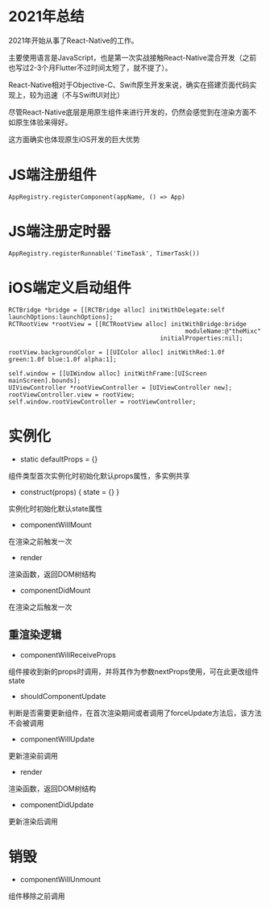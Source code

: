 # 2021年总结

2021年开始从事了React-Native的工作。

主要使用语言是JavaScript，也是第一次实战接触React-Native混合开发（之前也写过2-3个月Flutter不过时间太短了，就不提了）。


React-Native相对于Objective-C、Swift原生开发来说，确实在搭建页面代码实现上，较为迅速（不与SwiftUI对比）

尽管React-Native底层是用原生组件来进行开发的，仍然会感觉到在渲染方面不如原生体验来得好。

这方面确实也体现原生iOS开发的巨大优势

# JS端注册组件

```
AppRegistry.registerComponent(appName, () => App)
```

# JS端注册定时器

```
AppRegistry.registerRunnable('TimeTask', TimerTask())
```

# iOS端定义启动组件

```
RCTBridge *bridge = [[RCTBridge alloc] initWithDelegate:self launchOptions:launchOptions];
RCTRootView *rootView = [[RCTRootView alloc] initWithBridge:bridge
                                                 moduleName:@"theMixc"
                                          initialProperties:nil];

rootView.backgroundColor = [[UIColor alloc] initWithRed:1.0f green:1.0f blue:1.0f alpha:1];

self.window = [[UIWindow alloc] initWithFrame:[UIScreen mainScreen].bounds];
UIViewController *rootViewController = [UIViewController new];
rootViewController.view = rootView;
self.window.rootViewController = rootViewController;
```

# 实例化

- static defaultProps = {}

组件类型首次实例化时初始化默认props属性，多实例共享

- construct(props) { state = {} }

实例化时初始化默认state属性

- componentWillMount

在渲染之前触发一次

- render

渲染函数，返回DOM树结构

- componentDidMount

在渲染之后触发一次

## 重渲染逻辑

- componentWillReceiveProps

组件接收到新的props时调用，并将其作为参数nextProps使用，可在此更改组件state

- shouldComponentUpdate

判断是否需要更新组件，在首次渲染期间或者调用了forceUpdate方法后，该方法不会被调用

- componentWillUpdate

更新渲染前调用

- render

渲染函数，返回DOM树结构

- componentDidUpdate

更新渲染后调用

# 销毁

- componentWillUnmount

组件移除之前调用
